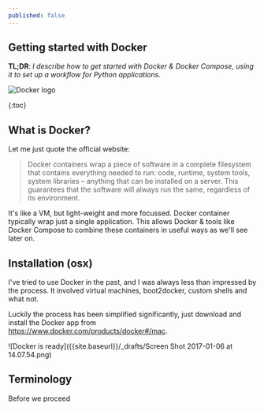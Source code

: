 ```yaml
---
published: false
---
```

## Getting started with Docker

**TL;DR**: _I describe how to get started with Docker & Docker Compose, using it to set up a workflow for Python applications._

![Docker logo]({{site.baseurl}}/_drafts/dockericon.png)

{:toc}

## What is Docker?

Let me just quote the official website:

> Docker containers wrap a piece of software in a complete filesystem that contains everything needed to run: code, runtime, system tools, system libraries – anything that can be installed on a server. This guarantees that the software will always run the same, regardless of its environment.

It's like a VM, but light-weight and more focussed. Docker container typically wrap just a single application. This allows Docker & tools like Docker Compose to combine these containers in useful ways as we'll see later on.

## Installation (osx)

I've tried to use Docker in the past, and I was always less than impressed by the process. It involved virtual machines, boot2docker, custom shells and what not.

Luckily the process has been simplified significantly, just download and install the Docker app from https://www.docker.com/products/docker#/mac.

![Docker is ready]({{site.baseurl}}/_drafts/Screen Shot 2017-01-06 at 14.07.54.png)


## Terminology

Before we proceed
